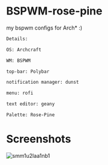 # BSPWM-rose-pine
my bspwm configs for Arch* :)

```ocaml
Details:

OS: Archcraft

WM: BSPWM

top-bar: Polybar

notification manager: dunst

menu: rofi

text editor: geany

Palette: Rose-Pine
```

# Screenshots

![smm1u2laa1nb1](https://github.com/laggy-tux/BSPWM-rose-pine/assets/85402808/b13d238f-8fa6-4cb7-a737-ec287db7d399)


